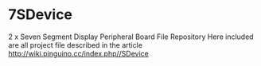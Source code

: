 7SDevice
========

2 x Seven Segment Display Peripheral Board File Repository
Here included are all project file described in the article http://wiki.pinguino.cc/index.php//SDevice

